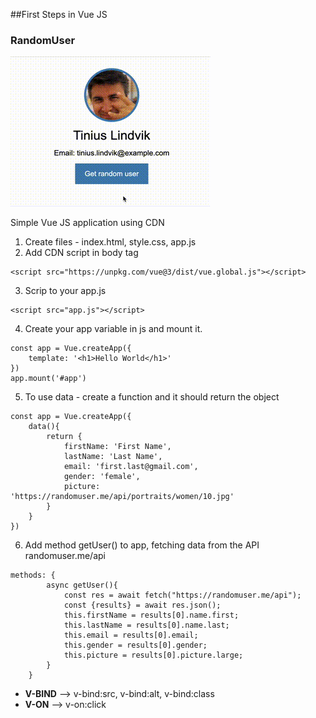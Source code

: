 ##First Steps in Vue JS

### RandomUser
![Alt Text](output.gif)

Simple Vue JS application using CDN

1. Create files - index.html, style.css, app.js
2. Add CDN script in body tag
```
<script src="https://unpkg.com/vue@3/dist/vue.global.js"></script> 
```
3. Scrip to your app.js
```
<script src="app.js"></script>
```
4. Create your app variable in js and mount it.
```
const app = Vue.createApp({
    template: '<h1>Hello World</h1>'
})
app.mount('#app')
```
5. To use data - create a function and it should return the object
```
const app = Vue.createApp({
    data(){
        return {
            firstName: 'First Name',
            lastName: 'Last Name',
            email: 'first.last@gmail.com',
            gender: 'female',
            picture: 'https://randomuser.me/api/portraits/women/10.jpg'
        }
    }
})
```
6. Add method getUser() to app, fetching data from the API randomuser.me/api
```
methods: {
        async getUser(){
            const res = await fetch("https://randomuser.me/api");
            const {results} = await res.json();
            this.firstName = results[0].name.first;
            this.lastName = results[0].name.last;
            this.email = results[0].email;
            this.gender = results[0].gender;
            this.picture = results[0].picture.large;
        }
    }
```

* **V-BIND** --> v-bind:src, v-bind:alt, v-bind:class
* **V-ON** --> v-on:click
